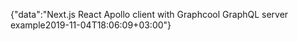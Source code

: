 {"data":"Next.js React Apollo client with Graphcool GraphQL server example2019-11-04T18:06:09+03:00"}
